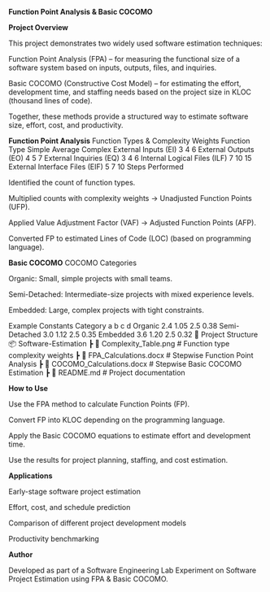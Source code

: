 **Function Point Analysis & Basic COCOMO**

**Project Overview**

This project demonstrates two widely used software estimation techniques:

Function Point Analysis (FPA) – for measuring the functional size of a software system based on inputs, outputs, files, and inquiries.

Basic COCOMO (Constructive Cost Model) – for estimating the effort, development time, and staffing needs based on the project size in KLOC (thousand lines of code).

Together, these methods provide a structured way to estimate software size, effort, cost, and productivity.

**Function Point Analysis**
Function Types & Complexity Weights
Function Type	Simple	Average	Complex
External Inputs (EI)	3	4	6
External Outputs (EO)	4	5	7
External Inquiries (EQ)	3	4	6
Internal Logical Files (ILF)	7	10	15
External Interface Files (EIF)	5	7	10
Steps Performed

Identified the count of function types.

Multiplied counts with complexity weights → Unadjusted Function Points (UFP).

Applied Value Adjustment Factor (VAF) → Adjusted Function Points (AFP).

Converted FP to estimated Lines of Code (LOC) (based on programming language).

**Basic COCOMO**
COCOMO Categories

Organic: Small, simple projects with small teams.

Semi-Detached: Intermediate-size projects with mixed experience levels.

Embedded: Large, complex projects with tight constraints.

Example Constants
Category	a	b	c	d
Organic	2.4	1.05	2.5	0.38
Semi-Detached	3.0	1.12	2.5	0.35
Embedded	3.6	1.20	2.5	0.32
📂 Project Structure
📦 Software-Estimation
 ┣ 📜 Complexity_Table.png   # Function type complexity weights
 ┣ 📜 FPA_Calculations.docx  # Stepwise Function Point Analysis
 ┣ 📜 COCOMO_Calculations.docx # Stepwise Basic COCOMO Estimation
 ┣ 📜 README.md              # Project documentation

**How to Use**

Use the FPA method to calculate Function Points (FP).

Convert FP into KLOC depending on the programming language.

Apply the Basic COCOMO equations to estimate effort and development time.

Use the results for project planning, staffing, and cost estimation.

**Applications**

Early-stage software project estimation

Effort, cost, and schedule prediction

Comparison of different project development models

Productivity benchmarking

**Author**

Developed as part of a Software Engineering Lab Experiment on Software Project Estimation using FPA & Basic COCOMO.
